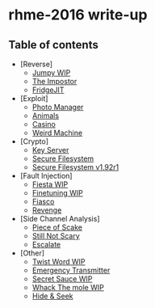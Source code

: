# rhme-2016 write-up

## Table of contents
 * [Reverse]
   * [Jumpy WIP](Jumpy.md)
   * [The Impostor](TheImpostor.md)
   * [FridgeJIT](FridgeJIT.md)
 * [Exploit]
   * [Photo Manager](PhotoManager.md)
   * [Animals](Animals.md)
   * [Casino](Casino.md)
   * [Weird Machine](WeirdMachine.md)
 * [Crypto]
   * [Key Server](KeyServer.md)
   * [Secure Filesystem](SecureFilesystem.md)
   * [Secure Filesystem v1.92r1](SecureFilesystemV1_92r1.md)
 * [Fault Injection]
   * [Fiesta WIP](Fiesta.md)
   * [Finetuning WIP](Finetuning.md)
   * [Fiasco](Fiasco.md)
   * [Revenge](Revenge.md)
 * [Side Channel Analysis]
   * [Piece of Scake](PieceofSCAke.md)
   * [Still Not Scary](StillNotScary.md)
   * [Escalate](Escalate.md)
 * [Other]
   * [Twist Word WIP](Twistword.md)
   * [Emergency Transmitter](EmergencyTransmitter.md)
   * [Secret Sauce WIP](SecretSauce.md)
   * [Whack The mole WIP](WhackTheMole.md)
   * [Hide & Seek](HideAndSeek.md)
